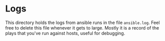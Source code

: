 # Logs

This directory holds the logs from ansible runs in the file `ansible.log`.
Feel free to delete this file whenever it gets to large.  Mostly it is a record
of the plays that you've run against hosts, useful for debugging.
